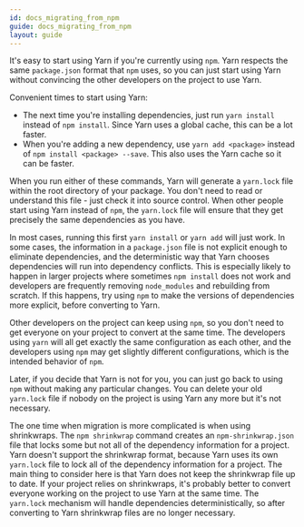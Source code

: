 ```yaml
---
id: docs_migrating_from_npm
guide: docs_migrating_from_npm
layout: guide
---
```


It's easy to start using Yarn if you're currently using `npm`. Yarn respects the same `package.json` format that `npm` uses, so you can just start using Yarn without convincing the other developers on the project to use Yarn.

Convenient times to start using Yarn:

* The next time you're installing dependencies, just run `yarn install` instead of `npm install`. Since Yarn uses a global cache, this can be a lot faster.
* When you're adding a new dependency, use `yarn add <package>` instead of `npm install <package> --save`. This also uses the Yarn cache so it can be faster.

When you run either of these commands, Yarn will generate a `yarn.lock` file within the root directory of your package. You don't need to read or understand this file - just check it into source control. When other people start using Yarn instead of `npm`, the `yarn.lock` file will ensure that they get precisely the same dependencies as you have.

In most cases, running this first `yarn install` or `yarn add` will just work. In some cases, the information in a `package.json` file is not explicit enough to eliminate dependencies, and the deterministic way that Yarn chooses dependencies will run into dependency conflicts. This is especially likely to happen in larger projects where sometimes `npm install` does not work and developers are frequently removing `node_modules` and rebuilding from scratch. If this happens, try using `npm` to make the versions of dependencies more explicit, before converting to Yarn.

Other developers on the project can keep using `npm`, so you don't need to get everyone on your project to convert at the same time. The developers using `yarn` will all get exactly the same configuration as each other, and the developers using `npm` may get slightly different configurations, which is the intended behavior of `npm`.

Later, if you decide that Yarn is not for you, you can just go back to using `npm` without making any particular changes. You can delete your old `yarn.lock` file if nobody on the project is using Yarn any more but it's not necessary.

The one time when migration is more complicated is when using shrinkwraps. The `npm shrinkwrap` command creates an `npm-shrinkwrap.json` file that locks some but not all of the dependency information for a project. Yarn doesn't support the shrinkwrap format, because Yarn uses its own `yarn.lock` file to lock all of the dependency information for a project. The main thing to consider here is that Yarn does not keep the shrinkwrap file up to date. If your project relies on shrinkwraps, it's probably better to convert everyone working on the project to use Yarn at the same time. The `yarn.lock` mechanism will handle dependencies deterministically, so after converting to Yarn shrinkwrap files are no longer necessary.
